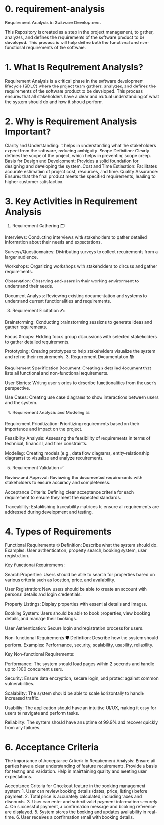 # 0. requirement-analysis

Requirement Analysis in Software Development

This Repository is created as a step in the project management, to gather, 
analyzes, and defines the requirements of the software product to be developed. This process is will help deifne both the functional and non-functional requirements of the software. 


# 1. What is Requirement Analysis?

   Requirement Analysis is a critical phase in the software development lifecycle (SDLC) where the project team gathers, analyzes, and defines the requirements of the software product to be developed. This process ensures that all stakeholders have a clear and mutual understanding of what the system should do and how it should perform.

# 2. Why is Requirement Analysis Important?
Clarity and Understanding: It helps in understanding what the stakeholders expect from the software, reducing ambiguity.
Scope Definition: Clearly defines the scope of the project, which helps in preventing scope creep.
Basis for Design and Development: Provides a solid foundation for designing and developing the system.
Cost and Time Estimation: Facilitates accurate estimation of project cost, resources, and time.
Quality Assurance: Ensures that the final product meets the specified requirements, leading to higher customer satisfaction.

# 3. Key Activities in Requirement Analysis

1. Requirement Gathering 🗂️

Interviews: Conducting interviews with stakeholders to gather detailed information about their needs and expectations.

Surveys/Questionnaires: Distributing surveys to collect requirements from a larger audience.

Workshops: Organizing workshops with stakeholders to discuss and gather requirements.

Observation: Observing end-users in their working environment to understand their needs.

Document Analysis: Reviewing existing documentation and systems to understand current functionalities and requirements.

3. Requirement Elicitation ✍️

Brainstorming: Conducting brainstorming sessions to generate ideas and gather requirements.

Focus Groups: Holding focus group discussions with selected stakeholders to gather detailed requirements.

Prototyping: Creating prototypes to help stakeholders visualize the system and refine their requirements.
3. Requirement Documentation 📚

Requirement Specification Document: Creating a detailed document that lists all functional and non-functional requirements.

User Stories: Writing user stories to describe functionalities from the user’s perspective.

Use Cases: Creating use case diagrams to show interactions between users and the system.

4. Requirement Analysis and Modeling 📊

Requirement Prioritization: Prioritizing requirements based on their importance and impact on the project.

Feasibility Analysis: Assessing the feasibility of requirements in terms of technical, financial, and time constraints.

Modeling: Creating models (e.g., data flow diagrams, entity-relationship diagrams) to visualize and analyze requirements.

5. Requirement Validation ✅

Review and Approval: Reviewing the documented requirements with stakeholders to ensure accuracy and completeness.

Acceptance Criteria: Defining clear acceptance criteria for each requirement to ensure they meet the expected standards.

Traceability: Establishing traceability matrices to ensure all requirements are addressed during development and testing.


#  4. Types of Requirements

Functional Requirements ⚙️
Definition: Describe what the system should do.
Examples: User authentication, property search, booking system, user registration.

Key Functional Requirements:

Search Properties: Users should be able to search for properties based on various criteria such as location, price, and availability.

User Registration: New users should be able to create an account with personal details and login credentials.

Property Listings: Display properties with essential details and images.

Booking System: Users should be able to book properties, view booking details, and manage their bookings.

User Authentication: Secure login and registration process for users.


Non-functional Requirements 🛡️
Definition: Describe how the system should perform.
Examples: Performance, security, scalability, usability, reliability.

Key Non-functional Requirements:

Performance: The system should load pages within 2 seconds and handle up to 1000 concurrent users.

Security: Ensure data encryption, secure login, and protect against common vulnerabilities.

Scalability: The system should be able to scale horizontally to handle increased traffic.

Usability: The application should have an intuitive UI/UX, making it easy for users to navigate and perform tasks.

Reliability: The system should have an uptime of 99.9% and recover quickly from any failures.


# 6. Acceptance Criteria
The importance of Acceptance Criteria in Requirement Analysis:
	Ensure all parties have a clear understanding of feature requirements.
	Provide a basis for testing and validation.
	Help in maintaining quality and meeting user expectations.
 
 Acceptance Criteria for Checkout feature in the booking management system: 
 	1. User can review booking details (dates, price, listing) before payment.
	2. Total price is accurately calculated, including taxes and discounts.
	3. User can enter and submit valid payment information securely.
	4. On successful payment, a confirmation message and booking reference are displayed.
	5. System stores the booking and updates availability in real-time.
	6. User receives a confirmation email with booking details.
 

